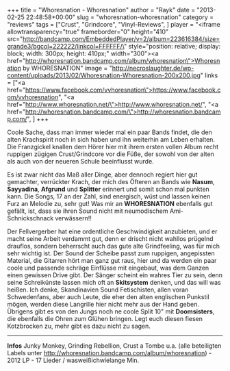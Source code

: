 +++
title = "Whoresnation - Whoresnation"
author = "Rayk"
date = "2013-02-25 22:48:58+00:00"
slug = "whoresnation-whoresnation"
category = "reviews"
tags = ["Crust", "Grindcore", "Vinyl-Reviews", ]
player = "<iframe allowtransparency=\"true\" frameborder=\"0\" height=\"410\" src=\"http://bandcamp.com/EmbeddedPlayer/v=2/album=223616384/size=grande3/bgcol=222222/linkcol=FFFFFF/\" style=\"position: relative; display: block; width: 300px; height: 410px;\" width=\"300\"><a href=\"http://whoresnation.bandcamp.com/album/whoresnation\">Whoresnation by WHORESNATION</a></iframe>"
image = "http://necroslaughter.de/wp-content/uploads/2013/02/Whoresnation-Whoresnation-200x200.jpg"
links = ["<a href=\"https://www.facebook.com/vvhoresnation\">https://www.facebook.com/vvhoresnation</a>", "<a href=\"http://www.whoresnation.net/\">http://www.whoresnation.net/</a>", "<a href=\"http://whoresnation.bandcamp.com/\">http://whoresnation.bandcamp.com/</a>", ]
+++

Coole Sache, dass man immer wieder mal ein paar Bands findet, die den alten Krachspirit noch in sich haben und ihn weiterhin am Leben erhalten. Die Franzgickel knallen dem Hörer hier mit ihrem ersten vollen Album recht ruppigen zügigen Crust/Grindcore vor die Füße, der sowohl von der alten als auch von der neueren Schule beeinflusst wurde.

Es ist zwar nicht das Maß aller Dinge, aber dennoch regiert hier gut gemachter, verrückter Krach, der mich des Öfteren an Bands wie **Nasum**, **Sayyadina**, **Afgrund** und **Splitter** erinnert und somit schon mal punkten kann. Die Songs, 17 an der Zahl, sind energisch, wüst und lassen keinen Furz an Melodie zu, sehr gut! Was mir an **WHORESNATION** ebenfalls gut gefällt, ist, dass sie ihren Sound nicht mit neumodischem Ami-Schnickschnack verwässern!!

Der Fellvergerber hat eine ordentliche Geschwindigkeit anzubieten, und er macht seine Arbeit verdammt gut, denn er drischt nicht wahllos prügelnd drauflos, sondern beherrscht auch das gute alte Grindfeeling, was für mich sehr wichtig ist. Der Sound der Scheibe passt zum ruppigen, angepissten Material, die Gitarren hört man ganz gut raus, hier und da werden ein paar coole und passende schräge Einflüsse mit eingebaut, was dem Ganzen einen gewissen Drive gibt. Der Sänger scheint ein wahres Tier zu sein, denn seine Schreikünste lassen mich oft an **Skitsystem** denken, und das will was heißen. Ich denke, Skandinavien Sound Fetischisten, allen voran Schwedenfans, aber auch Leute, die eher den alten englischen Punkstil mögen, werden diese Langrille hier nicht mehr aus der Hand geben. Übrigens gibt es von den Jungs noch ne coole Split 10" mit **Doomsisters**, die ebenfalls die Ohren zum Glühen bringen. Legt euch diesen fiesen Kotzbrocken zu, mehr gibt es dazu nicht zu sagen.





---
**Infos**
Junky Monkey, Grinding Rebellion, Crust a Tombe u.a. (alle beteiligten Labels unter <a href="http://whoresnation.bandcamp.com/album/whoresnation">http://whoresnation.bandcamp.com/album/whoresnation</a>) - 2012
LP - 17 Lieder / wasweißichwielange Min.
